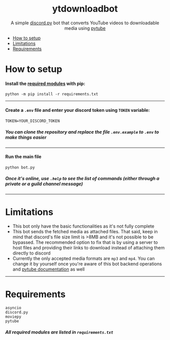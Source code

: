 <h1 align='center'>ytdownloadbot</h1>
<p align='center'>
A simple <a href="https://github.com/Rapptz/discord.py">discord.py</a> bot that converts YouTube videos to downloadable media using <a href="https://github.com/pytube/pytube">pytube</a>
</p>

- [How to setup](#setup)
- [Limitations](#limit)
- [Requirements](#requirements)

# How to setup <a name="setup"></a>
#### Install the [required modules](#requirements) with pip:
```
python -m pip install -r requirements.txt
```
---
#### Create a `.env` file and enter your discord token using `TOKEN` variable:
```
TOKEN=YOUR_DISCORD_TOKEN
```
##### You can clone the repository and replace the file `.env.example` to `.env` to make things easier
---
#### Run the main file
```
python bot.py
```
##### Once it's online, use `.help` to see the list of commands (either through a private or a guild channel message)
---
# Limitations <a name="limit"></a>
- This bot only have the basic functionalities as it's not fully complete
- This bot sends the fetched media as attached files. That said, keep in mind that discord's file size limit is >8MB and it's not possible to be bypassed. The recommended option to fix that is by using a server to host files and providing their links to download instead of attaching them directly to discord
- Currently the only accepted media formats are `mp3` and `mp4`. You can change it by yourself once you're aware of this bot backend operations and <a href="https://pytube.io/en/latest/">pytube documentation</a> as well
---
# Requirements <a name="requirements"></a>
```
asyncio
discord.py
moviepy
pytube
```
##### All required modules are listed in `requirements.txt`

